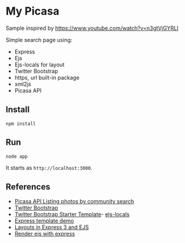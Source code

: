 # My Picasa

Sample inspired by https://www.youtube.com/watch?v=n3gtVjGYRLI

Simple search page using:

- Express
- Ejs
- Ejs-locals for layout
- Twitter Bootstrap
- https, url built-in package
- xml2js
- Picasa API

## Install

```
npm install
```

## Run

```
node app
```
It starts as `http://localhost:3000`.

## References

- [Picasa API Listing photos by community search](https://developers.google.com/picasa-web/docs/2.0/developers_guide_protocol#ListCommunityPhotos)
- [Twitter Bootstrap](http://twitter.github.io/bootstrap/)
- [Twitter Bootstrap Starter Template](http://twitter.github.io/bootstrap/examples/starter-template.html)- [ejs-locals](https://github.com/RandomEtc/ejs-locals)
- [Express template demo](https://github.com/chovy/express-template-demo)
- [Layouts in Express 3 and EJS](http://stackoverflow.com/questions/12616694/layouts-in-express-3-and-ejs)
- [Render ejs with express](http://runnable.com/UTlPPF-f2W1TAAEa/render-ejs-with-express-node-js)

